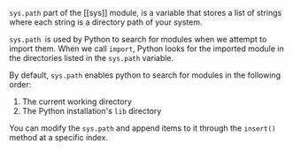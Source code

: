 
`sys.path` part of the [[sys]] module, is a variable that stores a list of strings where each string is a directory path of your system.

`sys.path `is used by Python to search for modules when we attempt to import them. When we call `import`, Python looks for the imported module in the directories listed in the `sys.path` variable.

By default, `sys.path` enables python to search for modules in the following order:

1. The current working directory
2. The Python installation's `lib` directory

You can modify the `sys.path` and append items to it through the `insert()` method at a specific index.